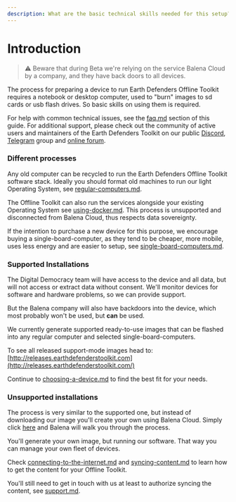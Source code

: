 ```yaml
---
description: What are the basic technical skills needed for this setup?
---
```


# Introduction

> ⚠️ Beware that during Beta we're relying on the service Balena Cloud by a company, and they have back doors to all devices.&#x20;

The process for preparing a device to run Earth Defenders Offline Toolkit requires a notebook or desktop computer, used to "burn" images to sd cards or usb flash drives. So basic skills on using them is required.

For help with common technical issues, see the [faq.md](../overview/introduction/faq.md "mention") section of this guide. For additional support, please check out the community of active users and maintainers of the Earth Defenders Toolkit on our public [Discord](https://discord.gg/ZDPWMyQP), [Telegram](https://t.me/+3t9fPkrkg4oxNjU5) group and [online forum](https://forum.earthdefenderstoolkit.com/).

### Different processes

Any old computer can be recycled to run the Earth Defenders Offline Toolkit software stack. Ideally you should format old machines to run our light Operating System, see [regular-computers.md](regular-computers.md "mention").

The Offline Toolkit can also run the services alongside your existing Operating System see [using-docker.md](using-docker.md "mention"). This process is unsupported and disconnected from Balena Cloud, thus respects data sovereignty.

If the intention to purchase a new device for this purpose, we encourage buying a single-board-computer, as they tend to be cheaper, more mobile, uses less energy and are easier to setup, see [single-board-computers.md](single-board-computers.md "mention").

### Supported Installations

The Digital Democracy team will have access to the device and all data, but will not access or extract data without consent. We'll monitor devices for software and hardware problems, so we can provide support.

But the Balena company will also have backdoors into the device, which most probably won't be used, but **can** be used.

We currently generate supported ready-to-use images that can be flashed into any regular computer and selected single-board-computers.

To see all released support-mode images head to: [http://releases.earthdefenderstoolkit.com](http://releases.earthdefenderstoolkit.com/)

Continue to [choosing-a-device.md](choosing-a-device.md "mention") to find the best fit for your needs.

### Unsupported installations

The process is very similar to the supported one, but instead of downloading our image you'll create your own using Balena Cloud. Simply click [here](https://dashboard.balena-cloud.com/deploy?repoUrl=https://github.com/digidem/edt-offline) and Balena will walk you through the process.

You'll generate your own image, but running our software. That way you can manage your own fleet of devices.

Check [connecting-to-the-internet.md](../device-usage/first-steps/connecting-to-the-internet.md "mention") and [syncing-content.md](../device-usage/first-steps/syncing-content.md "mention") to learn how to get the content for your Offline Toolkit.

You'll still need to get in touch with us at least to authorize syncing the content, see [support.md](../support.md "mention").
